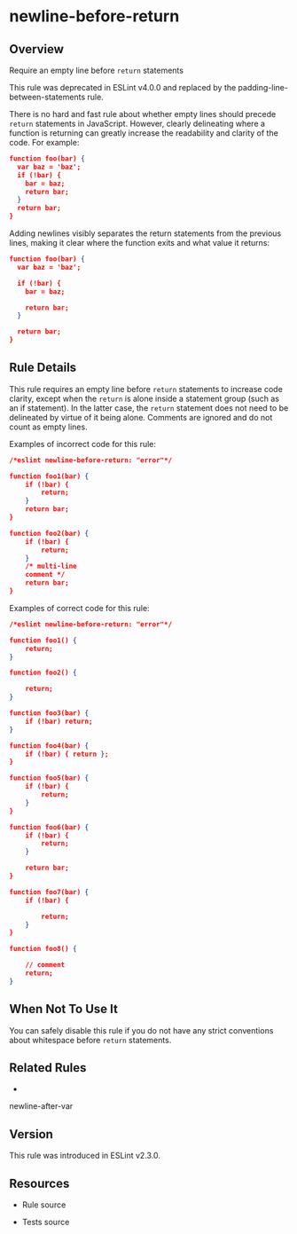 

# newline-before-return
## Overview

Require an empty line before `return` statements

This rule was deprecated in ESLint v4.0.0 and replaced by the padding-line-between-statements  rule.

There is no hard and fast rule about whether empty lines should precede `return` statements in JavaScript. However, clearly delineating where a function is returning can greatly increase the readability and clarity of the code. For example:


```json
function foo(bar) {
  var baz = 'baz';
  if (!bar) {
    bar = baz;
    return bar;
  }
  return bar;
}
```

Adding newlines visibly separates the return statements from the previous lines, making it clear where the function exits and what value it returns:


```json
function foo(bar) {
  var baz = 'baz';

  if (!bar) {
    bar = baz;

    return bar;
  }

  return bar;
}
```

## Rule Details

This rule requires an empty line before `return` statements to increase code clarity, except when the `return` is alone inside a statement group (such as an if statement). In the latter case, the `return` statement does not need to be delineated by virtue of it being alone. Comments are ignored and do not count as empty lines.

Examples of incorrect code for this rule:


```json
/*eslint newline-before-return: "error"*/

function foo1(bar) {
    if (!bar) {
        return;
    }
    return bar;
}

function foo2(bar) {
    if (!bar) {
        return;
    }
    /* multi-line
    comment */
    return bar;
}
```

Examples of correct code for this rule:


```json
/*eslint newline-before-return: "error"*/

function foo1() {
    return;
}

function foo2() {

    return;
}

function foo3(bar) {
    if (!bar) return;
}

function foo4(bar) {
    if (!bar) { return };
}

function foo5(bar) {
    if (!bar) {
        return;
    }
}

function foo6(bar) {
    if (!bar) {
        return;
    }

    return bar;
}

function foo7(bar) {
    if (!bar) {

        return;
    }
}

function foo8() {

    // comment
    return;
}
```

## When Not To Use It

You can safely disable this rule if you do not have any strict conventions about whitespace before `return` statements.

## Related Rules


- 
newline-after-var 

## Version

This rule was introduced in ESLint v2.3.0.

## Resources


- Rule source 

- Tests source 

